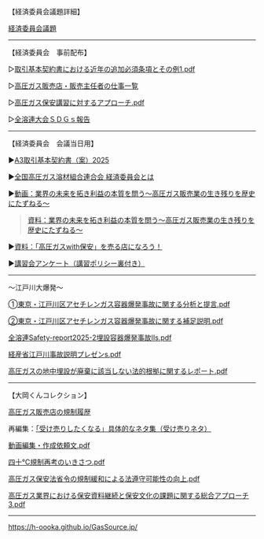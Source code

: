 【経済委員会議題詳細】

[経済委員会議題](https://github.com/h-oooka/GasSource.jp/blob/main/%E7%B5%8C%E6%B8%88%E5%A7%94%E5%93%A1%E4%BC%9A%E8%AD%B0%E9%A1%8C(20251008).pdf)

---
【経済委員会　事前配布】

▷[取引基本契約書における近年の追加必須条項とその例1.pdf](https://github.com/h-oooka/GasSource.jp/blob/main/%E5%8F%96%E5%BC%95%E5%9F%BA%E6%9C%AC%E5%A5%91%E7%B4%84%E6%9B%B8%E3%81%AB%E3%81%8A%E3%81%91%E3%82%8B%E8%BF%91%E5%B9%B4%E3%81%AE%E8%BF%BD%E5%8A%A0%E5%BF%85%E9%A0%88%E6%9D%A1%E9%A0%85%E3%81%A8%E3%81%9D%E3%81%AE%E4%BE%8B1.pdf)

▷[高圧ガス販売店・販売主任者の仕事一覧](https://github.com/h-oooka/GasSource.jp/blob/main/%E9%AB%98%E5%9C%A7%E3%82%AC%E3%82%B9%E8%B2%A9%E5%A3%B2%E5%BA%97%E3%83%BB%E8%B2%A9%E5%A3%B2%E4%B8%BB%E4%BB%BB%E8%80%85%E3%81%AE%E4%BB%95%E4%BA%8B%E3%81%96%E3%81%A3%E3%81%A8%E4%B8%80%E8%A6%A72023.md)

▷[高圧ガス保安講習に対するアプローチ.pdf](https://github.com/h-oooka/GasSource.jp/blob/main/%E9%AB%98%E5%9C%A7%E3%82%AC%E3%82%B9%E4%BF%9D%E5%AE%89%E8%AC%9B%E7%BF%92%E3%81%AB%E5%AF%BE%E3%81%99%E3%82%8B%E3%82%A2%E3%83%97%E3%83%AD%E3%83%BC%E3%83%81.pdf)

▷[全溶連大会ＳＤＧｓ報告](https://github.com/h-oooka/GasSource.jp/blob/main/%E5%85%A8%E6%BA%B6%E9%80%A3%E5%A4%A7%E4%BC%9A%EF%BC%B3%EF%BC%A4%EF%BC%A7%EF%BD%93%E5%A0%B1%E5%91%8A2.pdf)

---
【経済委員会　会議当日用】

▶[A3取引基本契約書（案）2025](https://github.com/h-oooka/GasSource.jp/blob/main/A3%E5%8F%96%E5%BC%95%E5%9F%BA%E6%9C%AC%E5%A5%91%E7%B4%84%E6%9B%B8%EF%BC%88%E6%A1%88%EF%BC%892025%EF%BC%8BSDGs.pdf)

▶[全国高圧ガス溶材組合連合会 経済委員会とは](https://github.com/h-oooka/GasSource.jp/blob/main/%E5%85%A8%E5%9B%BD%E9%AB%98%E5%9C%A7%E3%82%AC%E3%82%B9%E6%BA%B6%E6%9D%90%E7%B5%84%E5%90%88%E9%80%A3%E5%90%88%E4%BC%9A%20%E7%B5%8C%E6%B8%88%E5%A7%94%E5%93%A1%E4%BC%9A%E3%81%A8%E3%81%AF.pdf)

▶[動画：業界の未来を拓き利益の本質を問う〜高圧ガス販売業の生き残りを歴史にたずねる〜](https://youtu.be/BITLzXlhM98)

>[資料：業界の未来を拓き利益の本質を問う〜高圧ガス販売業の生き残りを歴史にたずねる〜](https://github.com/h-oooka/GasSource.jp/blob/main/%E6%A5%AD%E7%95%8C%E3%81%AE%E6%9C%AA%E6%9D%A5%E3%82%92%E6%8B%93%E3%81%8D%E5%88%A9%E7%9B%8A%E3%81%AE%E6%9C%AC%E8%B3%AA%E3%82%92%E5%95%8F%E3%81%86%E3%80%9C%E9%AB%98%E5%9C%A7%E3%82%AC%E3%82%B9%E8%B2%A9%E5%A3%B2%E6%A5%AD%E3%81%AE%E7%94%9F%E3%81%8D%E6%AE%8B%E3%82%8A%E3%82%92%E6%AD%B4%E5%8F%B2%E3%81%AB%E3%81%9F%E3%81%9A%E3%81%AD%E3%82%8B%E3%80%9C.pdf)

▶[資料：「高圧ガスwith保安」を売る店になろう！](https://github.com/h-oooka/GasSource.jp/blob/main/%E6%A5%AD%E7%95%8C%E3%81%AE%E6%9C%AA%E6%9D%A5%E3%82%92%E6%8B%93%E3%81%8D%E5%88%A9%E7%9B%8A%E3%81%AE%E6%9C%AC%E8%B3%AA%E3%82%92%E5%95%8F%E3%81%86%E3%80%9C%E9%AB%98%E5%9C%A7%E3%82%AC%E3%82%B9%E8%B2%A9%E5%A3%B2%E6%A5%AD%E3%81%AE%E7%94%9F%E3%81%8D%E6%AE%8B%E3%82%8A%E3%82%92%E6%AD%B4%E5%8F%B2%E3%81%AB%E3%81%9F%E3%81%9A%E3%81%AD%E3%82%8B%E3%80%9C.pdf)

▶[講習会アンケート（講習ポリシー裏付き）](https://github.com/h-oooka/GasSource.jp/blob/main/%E8%AC%9B%E7%BF%92%E4%BC%9A%E3%82%A2%E3%83%B3%E3%82%B1%E3%83%BC%E3%83%88%EF%BC%88%E8%AC%9B%E7%BF%92%E3%83%9D%E3%83%AA%E3%82%B7%E3%83%BC%E8%A3%8F%E4%BB%98%E3%81%8D%EF%BC%89.pdf)

---

～江戸川大爆発～

[➀東京・江戸川区アセチレンガス容器爆発事故に関する分析と提言.pdf](https://github.com/h-oooka/GasSource.jp/blob/main/%E2%9E%80%E6%9D%B1%E4%BA%AC%E3%83%BB%E6%B1%9F%E6%88%B8%E5%B7%9D%E5%8C%BA%E3%82%A2%E3%82%BB%E3%83%81%E3%83%AC%E3%83%B3%E3%82%AC%E3%82%B9%E5%AE%B9%E5%99%A8%E7%88%86%E7%99%BA%E4%BA%8B%E6%95%85%E3%81%AB%E9%96%A2%E3%81%99%E3%82%8B%E5%88%86%E6%9E%90%E3%81%A8%E6%8F%90%E8%A8%80.pdf)

[②東京・江戸川区アセチレンガス容器爆発事故に関する補足説明.pdf](https://github.com/h-oooka/GasSource.jp/blob/main/%E2%91%A1%E6%9D%B1%E4%BA%AC%E3%83%BB%E6%B1%9F%E6%88%B8%E5%B7%9D%E5%8C%BA%E3%82%A2%E3%82%BB%E3%83%81%E3%83%AC%E3%83%B3%E3%82%AC%E3%82%B9%E5%AE%B9%E5%99%A8%E7%88%86%E7%99%BA%E4%BA%8B%E6%95%85%E3%81%AB%E9%96%A2%E3%81%99%E3%82%8B%E8%A3%9C%E8%B6%B3%E8%AA%AC%E6%98%8E.pdf)

[全溶連Safety-report2025-2埋設容器爆発事故Ⅱs.pdf](https://github.com/h-oooka/GasSource.jp/blob/main/%E5%85%A8%E6%BA%B6%E9%80%A3Safety-report2025-2%E5%9F%8B%E8%A8%AD%E5%AE%B9%E5%99%A8%E7%88%86%E7%99%BA%E4%BA%8B%E6%95%85%E2%85%A1s.pdf)

[経産省江戸川事故説明プレゼンs.pdf](https://github.com/h-oooka/GasSource.jp/blob/main/%E7%B5%8C%E7%94%A3%E7%9C%81%E6%B1%9F%E6%88%B8%E5%B7%9D%E4%BA%8B%E6%95%85%E8%AA%AC%E6%98%8E%E3%83%97%E3%83%AC%E3%82%BC%E3%83%B3s.pdf)

[高圧ガスの地中埋設が廃棄に該当しない法的根拠に関するレポート.pdf](https://github.com/h-oooka/GasSource.jp/blob/main/%E9%AB%98%E5%9C%A7%E3%82%AC%E3%82%B9%E3%81%AE%E5%9C%B0%E4%B8%AD%E5%9F%8B%E8%A8%AD%E3%81%8C%E5%BB%83%E6%A3%84%E3%81%AB%E8%A9%B2%E5%BD%93%E3%81%97%E3%81%AA%E3%81%84%E6%B3%95%E7%9A%84%E6%A0%B9%E6%8B%A0%E3%81%AB%E9%96%A2%E3%81%99%E3%82%8B%E3%83%AC%E3%83%9D%E3%83%BC%E3%83%88.pdf)

---
【大岡くんコレクション】

[高圧ガス販売店の規制履歴](https://h-oooka.github.io/GasSource.jp/IGas_distributors_Timeline.html)

再編集：[「受け売りしたくなる」具体的なネタ集（受け売りネタ）](https://h-oooka.github.io/GasSource.jp/A_collection_of_specific_topics.html)

[動画編集・作成依頼文.pdf](https://github.com/h-oooka/GasSource.jp/blob/main/%E5%8B%95%E7%94%BB%E7%B7%A8%E9%9B%86%E3%83%BB%E4%BD%9C%E6%88%90%E4%BE%9D%E9%A0%BC%E6%96%87.pdf)

[四十℃規制再考のいきさつ.pdf](https://github.com/h-oooka/GasSource.jp/blob/main/%E5%9B%9B%E5%8D%81%E2%84%83%E8%A6%8F%E5%88%B6%E5%86%8D%E8%80%83%E3%81%AE%E3%81%84%E3%81%8D%E3%81%95%E3%81%A4.pdf)

[高圧ガス保安法省令の規制緩和による法遵守可能性の向上.pdf](https://github.com/h-oooka/GasSource.jp/blob/main/%E9%AB%98%E5%9C%A7%E3%82%AC%E3%82%B9%E4%BF%9D%E5%AE%89%E6%B3%95%E7%9C%81%E4%BB%A4%E3%81%AE%E8%A6%8F%E5%88%B6%E7%B7%A9%E5%92%8C%E3%81%AB%E3%82%88%E3%82%8B%E6%B3%95%E9%81%B5%E5%AE%88%E5%8F%AF%E8%83%BD%E6%80%A7%E3%81%AE%E5%90%91%E4%B8%8A.pdf)

[高圧ガス業界における保安資料継続と保安文化の課題に関する総合アプローチ3.pdf](https://github.com/h-oooka/GasSource.jp/blob/main/%E9%AB%98%E5%9C%A7%E3%82%AC%E3%82%B9%E6%A5%AD%E7%95%8C%E3%81%AB%E3%81%8A%E3%81%91%E3%82%8B%E4%BF%9D%E5%AE%89%E8%B3%87%E6%96%99%E7%B6%99%E7%B6%9A%E3%81%A8%E4%BF%9D%E5%AE%89%E6%96%87%E5%8C%96%E3%81%AE%E8%AA%B2%E9%A1%8C%E3%81%AB%E9%96%A2%E3%81%99%E3%82%8B%E7%B7%8F%E5%90%88%E3%82%A2%E3%83%97%E3%83%AD%E3%83%BC%E3%83%813.pdf)

---
https://h-oooka.github.io/GasSource.jp/
